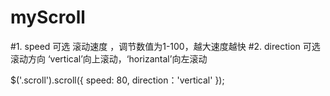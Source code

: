 # myScroll
#1. speed  可选  滚动速度 ，调节数值为1-100，越大速度越快
#2. direction 可选  滚动方向 ‘vertical’向上滚动，‘horizantal’向左滚动

$('.scroll').scroll({
    speed: 80,
    direction：'vertical'
});